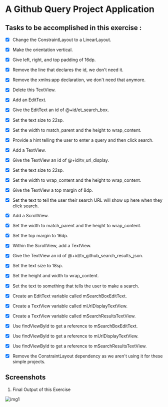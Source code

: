 # A Github Query Project Application

## Tasks to be accomplished in this exercise :
- [x] Change the ConstraintLayout to a LinearLayout.
- [x] Make the orientation vertical.
- [x] Give left, right, and top padding of 16dp.
- [x] Remove the line that declares the id, we don't need it.
- [x] Remove the xmlns:app declaration, we don't need that anymore.
- [x] Delete this TextView.
- [x] Add an EditText.
- [x] Give the EditText an id of @+id/et_search_box.
- [x] Set the text size to 22sp.
- [x] Set the width to match_parent and the height to wrap_content.
- [x] Provide a hint telling the user to enter a query and then click search.
- [x] Add a TextView.
- [x] Give the TextView an id of @+id/tv_url_display.
- [x] Set the text size to 22sp.
- [x] Set the width to wrap_content and the height to wrap_content.
- [x] Give the TextView a top margin of 8dp.
- [x] Set the text to tell the user their search URL will show up here when they click search.
- [x] Add a ScrollView.
- [x] Set the width to match_parent and the height to wrap_content.
- [x] Set the top margin to 16dp.
- [x] Within the ScrollView, add a TextView.
- [x] Give the TextView an id of @+id/tv_github_search_results_json.
- [x] Set the text size to 18sp.
- [x] Set the height and width to wrap_content.
- [x] Set the text to something that tells the user to make a search.
- [x] Create an EditText variable called mSearchBoxEditText.
- [x] Create a TextView variable called mUrlDisplayTextView.
- [x] Create a TextView variable called mSearchResultsTextView.
- [x] Use findViewById to get a reference to mSearchBoxEditText.
- [x] Use findViewById to get a reference to mUrlDisplayTextView.
- [x] Use findViewById to get a reference to mSearchResultsTextView.
- [x] Remove the ConstraintLayout dependency as we aren't using it for these simple projects.



## Screenshots
1. Final Output of this Exercise

![img1](https://github.com/kuluruvineeth/ToyProject/blob/exercise4/Screenshots/img.png)
